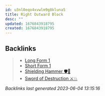 ```yaml
---
id: u3nl0eqo4xvwlm9g8kluna5
title: Right Outward Block
desc: ""
updated: 1676843918795
created: 1676843918795
---
```


## Backlinks

> - [Long Form 1](..\forms\long-form-1.md)
> - [Short Form 1](..\forms\short-form-1.md)
> - [Shielding Hammer 🛡️🔨](..\techniques\shielding-hammer.md)
> - [Sword of Destruction ⚔️💥](..\techniques\sword-of-destruction.md)

_Backlinks last generated 2023-06-04 13:15:16_
